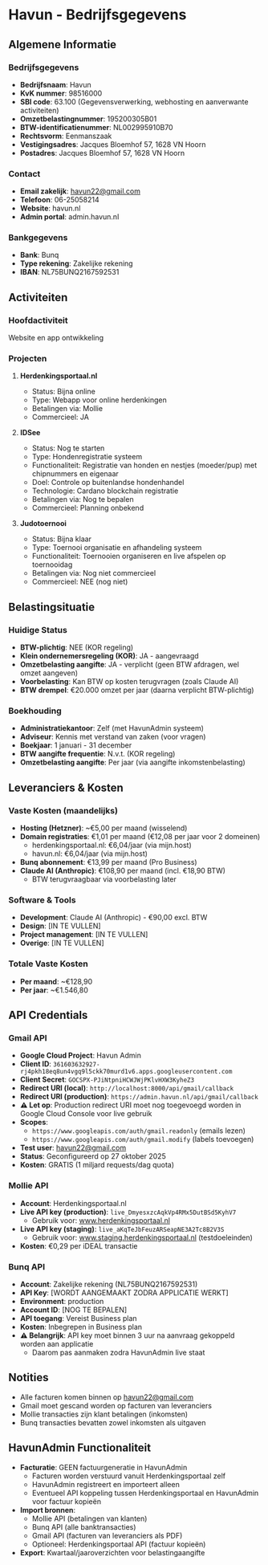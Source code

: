 # Havun - Bedrijfsgegevens

## Algemene Informatie

### Bedrijfsgegevens
- **Bedrijfsnaam**: Havun
- **KvK nummer**: 98516000
- **SBI code**: 63.100 (Gegevensverwerking, webhosting en aanverwante activiteiten)
- **Omzetbelastingnummer**: 195200305B01
- **BTW-identificatienummer**: NL002995910B70
- **Rechtsvorm**: Eenmanszaak
- **Vestigingsadres**: Jacques Bloemhof 57, 1628 VN Hoorn
- **Postadres**: Jacques Bloemhof 57, 1628 VN Hoorn

### Contact
- **Email zakelijk**: havun22@gmail.com
- **Telefoon**: 06-25058214
- **Website**: havun.nl
- **Admin portal**: admin.havun.nl

### Bankgegevens
- **Bank**: Bunq
- **Type rekening**: Zakelijke rekening
- **IBAN**: NL75BUNQ2167592531

## Activiteiten

### Hoofdactiviteit
Website en app ontwikkeling

### Projecten
1. **Herdenkingsportaal.nl**
   - Status: Bijna online
   - Type: Webapp voor online herdenkingen
   - Betalingen via: Mollie
   - Commercieel: JA

2. **IDSee**
   - Status: Nog te starten
   - Type: Hondenregistratie systeem
   - Functionaliteit: Registratie van honden en nestjes (moeder/pup) met chipnummers en eigenaar
   - Doel: Controle op buitenlandse hondenhandel
   - Technologie: Cardano blockchain registratie
   - Betalingen via: Nog te bepalen
   - Commercieel: Planning onbekend

3. **Judotoernooi**
   - Status: Bijna klaar
   - Type: Toernooi organisatie en afhandeling systeem
   - Functionaliteit: Toernooien organiseren en live afspelen op toernooidag
   - Betalingen via: Nog niet commercieel
   - Commercieel: NEE (nog niet)

## Belastingsituatie

### Huidige Status
- **BTW-plichtig**: NEE (KOR regeling)
- **Klein ondernemersregeling (KOR)**: JA - aangevraagd
- **Omzetbelasting aangifte**: JA - verplicht (geen BTW afdragen, wel omzet aangeven)
- **Voorbelasting**: Kan BTW op kosten terugvragen (zoals Claude AI)
- **BTW drempel**: €20.000 omzet per jaar (daarna verplicht BTW-plichtig)

### Boekhouding
- **Administratiekantoor**: Zelf (met HavunAdmin systeem)
- **Adviseur**: Kennis met verstand van zaken (voor vragen)
- **Boekjaar**: 1 januari - 31 december
- **BTW aangifte frequentie**: N.v.t. (KOR regeling)
- **Omzetbelasting aangifte**: Per jaar (via aangifte inkomstenbelasting)

## Leveranciers & Kosten

### Vaste Kosten (maandelijks)
- **Hosting (Hetzner)**: ~€5,00 per maand (wisselend)
- **Domain registraties**: €1,01 per maand (€12,08 per jaar voor 2 domeinen)
  - herdenkingsportaal.nl: €6,04/jaar (via mijn.host)
  - havun.nl: €6,04/jaar (via mijn.host)
- **Bunq abonnement**: €13,99 per maand (Pro Business)
- **Claude AI (Anthropic)**: €108,90 per maand (incl. €18,90 BTW)
  - BTW terugvraagbaar via voorbelasting later

### Software & Tools
- **Development**: Claude AI (Anthropic) - €90,00 excl. BTW
- **Design**: [IN TE VULLEN]
- **Project management**: [IN TE VULLEN]
- **Overige**: [IN TE VULLEN]

### Totale Vaste Kosten
- **Per maand**: ~€128,90
- **Per jaar**: ~€1.546,80

## API Credentials

### Gmail API
- **Google Cloud Project**: Havun Admin
- **Client ID**: `361603632927-rj4pkh18eq8un4vgq9l5ckk70murd1v6.apps.googleusercontent.com`
- **Client Secret**: `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`
- **Redirect URI (local)**: `http://localhost:8000/api/gmail/callback`
- **Redirect URI (production)**: `https://admin.havun.nl/api/gmail/callback`
- **⚠️ Let op**: Production redirect URI moet nog toegevoegd worden in Google Cloud Console voor live gebruik
- **Scopes**:
  - `https://www.googleapis.com/auth/gmail.readonly` (emails lezen)
  - `https://www.googleapis.com/auth/gmail.modify` (labels toevoegen)
- **Test user**: havun22@gmail.com
- **Status**: Geconfigureerd op 27 oktober 2025
- **Kosten**: GRATIS (1 miljard requests/dag quota)

### Mollie API
- **Account**: Herdenkingsportaal.nl
- **Live API key (production)**: `live_DmyesxzcAqkVp4RMx5DutBSd5KyhV7`
  - Gebruik voor: www.herdenkingsportaal.nl
- **Live API key (staging)**: `live_aKqTeJbFeuzARSeapNE3A2Tc8B2V3S`
  - Gebruik voor: www.staging.herdenkingsportaal.nl (testdoeleinden)
- **Kosten**: €0,29 per iDEAL transactie

### Bunq API
- **Account**: Zakelijke rekening (NL75BUNQ2167592531)
- **API Key**: [WORDT AANGEMAAKT ZODRA APPLICATIE WERKT]
- **Environment**: production
- **Account ID**: [NOG TE BEPALEN]
- **API toegang**: Vereist Business plan
- **Kosten**: Inbegrepen in Business plan
- **⚠️ Belangrijk**: API key moet binnen 3 uur na aanvraag gekoppeld worden aan applicatie
  - Daarom pas aanmaken zodra HavunAdmin live staat

## Notities
- Alle facturen komen binnen op havun22@gmail.com
- Gmail moet gescand worden op facturen van leveranciers
- Mollie transacties zijn klant betalingen (inkomsten)
- Bunq transacties bevatten zowel inkomsten als uitgaven

## HavunAdmin Functionaliteit
- **Facturatie**: GEEN factuurgeneratie in HavunAdmin
  - Facturen worden verstuurd vanuit Herdenkingsportaal zelf
  - HavunAdmin registreert en importeert alleen
  - Eventueel API koppeling tussen Herdenkingsportaal en HavunAdmin voor factuur kopieën
- **Import bronnen**:
  - Mollie API (betalingen van klanten)
  - Bunq API (alle banktransacties)
  - Gmail API (facturen van leveranciers als PDF)
  - Optioneel: Herdenkingsportaal API (factuur kopieën)
- **Export**: Kwartaal/jaaroverzichten voor belastingaangifte

